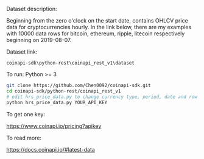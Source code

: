 Dataset description:

Beginning from the zero o'clock on the start date, contains OHLCV price data for cryptocurrencies hourly. In the link below, there are my examples with 10000 data rows for bitcoin, ethereum, ripple, litecoin respectively beginning on 2019-08-07.

Dataset link:

`coinapi-sdk\python-rest\coinapi_rest_v1\dataset`

To run: Python >= 3

```bash
git clone https://github.com/Chen0092/coinapi-sdk.git
cd coinapi-sdk/python-rest/coinapi_rest_v1
# edit hrs_price_data.py to change currency type, period, date and row limitations  
python hrs_price_data.py YOUR_API_KEY
```

To get one key:

 https://www.coinapi.io/pricing?apikey 

To read more:

 https://docs.coinapi.io/#latest-data 